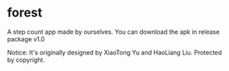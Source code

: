 # forest

A step count app made by ourselves. You can download the apk in release package v1.0



Notice: It's originally designed by XiaoTong Yu and HaoLiang Liu. Protected by copyright.
